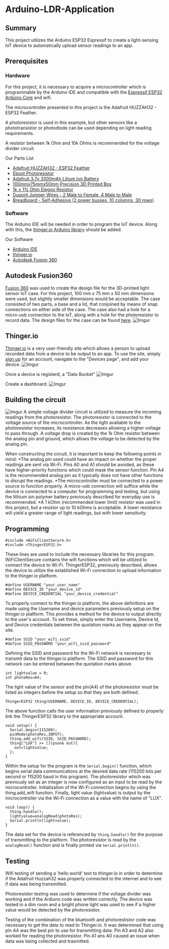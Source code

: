 # Arduino-LDR-Application
## Summary
This project utilizes the Arduino ESP32 Espressif to create a light-sensing IoT device to automatically upload sensor readings to an app. 

## Prerequisites
### Hardware
For this project, it is necessary to acquire a microcontroller which is programmable by the Arduino IDE and compatible with the [Espressif ESP32 Arduino Core](https://github.com/espressif/arduino-esp32) and wifi.

The microcontroller presented in this project is the Adafruit HUZZAH32 - ESP32 Feather.

A photoresistor is used in this example, but other sensors like a phototransistor or photodiode can be used depending on light reading requirements.

A resistor between 1k Ohm and 10k Ohms is recommended for the voltage divider circuit. 

Our Parts List
* [Adafruit HUZZAH32 - ESP32 Feather](https://learn.adafruit.com/adafruit-huzzah32-esp32-feather/overview)
* [Eboot Photoresistor](https://www.amazon.com/gp/product/B01N7V536K/ref=oh_aui_detailpage_o09_s00?ie=UTF8&psc=1&pldnSite=1)
* [Adafruit 3.7v 2000mAh Litium Ion Battery](https://www.amazon.com/gp/product/B0137ITW46/ref=oh_aui_detailpage_o02_s00?ie=UTF8&psc=1&pldnSite=1)
* [100mmx75mmx50mm Precision 3D Printed Box](https://github.com/Taylor921/Arduino-LDR-Application/tree/readme-edits/IoT-CaseFile)
* [1k ± 1% Ohm Elegoo Resistor](https://www.amazon.com/gp/product/B072BL2VX1/ref=oh_aui_detailpage_o00_s00?ie=UTF8&psc=1&pldnSite=1)
* [Dupont Jumper Wires - 2 Male to Female, 4 Male to Male](https://www.amazon.com/Multicolored-Breadboard-Dupont-Jumper-wires/dp/B073X7P6N2/ref=sr_1_1_sspa?ie=UTF8&qid=1510091779&sr=8-1-spons&keywords=wire+jumpers&psc=1)
* [Breadboard - Self-Adhesive (2 power busses, 10 columns, 30 rows)](https://www.sparkfun.com/products/12002)

### Software
The Arduino IDE will be needed in order to program the IoT device. Along with this, the [thinger.io Arduino library](https://github.com/thinger-io/Arduino-Library) should be added.

Our Software
* [Arduino IDE](https://www.arduino.cc/en/Main/Software)
* [thinger.io](https://thinger.io/)
* [Autodesk Fusion 360](https://www.autodesk.com/products/fusion-360/overview)

## Autodesk Fusion360 
[Fusion 360](https://www.autodesk.com/products/fusion-360/students-teachers-educators) was used to create the design file for the 3D-printed light sensor IoT case. For this project, 100 mm x 75 mm x 50 mm dimensions were used, but slightly smaller dimensions would be acceptable. The case consisted of two parts, a base and a lid, that conjoined by means of snap connections on either side of the case. The case also had a hole for a micro-usb connection to the IoT, along with a hole for the photoresistor to record data. The design files for the case can be found [here](https://github.com/Taylor921/Arduino-LDR-Wireless-Application/tree/Files/IoT-CaseFile).
![Imgur](https://i.imgur.com/LfwjFG7.png)


## Thinger.io
[Thinger.io](https://thinger.io/) is a very user-friendly site which allows a person to upload recorded data from a device to be output to an app. To use the site, simply [sign up](https://console.thinger.io/#/signup) for an account, navigate to the "Devices page", and add your device.
![Imgur](https://i.imgur.com/DEgTWAZ.png)

Once a device is registerd, a "Data Bucket"
![Imgur](https://i.imgur.com/DEgTWAZ.png)

Create a dashboard.
![Imgur](https://i.imgur.com/DEgTWAZ.png)


## Building the circuit
![Imgur](https://i.imgur.com/FVU1o2n.png)
A simple voltage divider circuit is utilized to measure the incoming readings from the photoresistor. The photoresistor is connected to the voltage source of the microcontroller. As the light available to the photoresistor increases, its resistance decreases allowing a higher voltage to pass through. A voltage drop is created by the 1k Ohm resistor between the analog pin and ground, which allows the voltage to be detected by the analog pin. 

When constructing the circuit, it is important to keep the following points in mind:
*The analog pin used could have an impact on whether the proper readings are sent via Wi-Fi. Pins A0 and A1 should be avoided, as these have higher-priority functions which could mask the sensor function. Pin A4 is the recommended analog pin as it typically does not have other functions to disrupt the readings.
*The microcontroller must be connected to a power source to function properly. A micro-usb connection will suffice while the device is connected to a computer for programming and testing, but using the lithium ion polymer battery previously described for everyday use is recommended.
*A 1 kOhm (recommended lower limit) resistor  was used in this project, but a resistor up to 10 kOhms is acceptable. A lower resistance will yield a greater range of light readings, but with lower sensitivity.

## Programming
```
#include <WiFiClientSecure.h>
#include <ThingerESP32.h>
```
These lines are used to include the necessary libraries for this program. WiFiClientSecure contains the wifi functions which will be utilized to connect the device to Wi-Fi. ThingerESP32, previously described, allows the device to utilize the established Wi-Fi connection to upload information to the thinger.io platform.
```
#define USERNAME "your_user_name"
#define DEVICE_ID "your_device_id"
#define DEVICE_CREDENTIAL "your_device_credential"
```
To properly connect to the thinger.io platform, the above definitions are made using the Username and device parameters previously setup on the thinger.io platform. This provides a method for the device to output directly to the user's account. To set these, simply enter the Username, Device Id, and Device credentials between the quotation marks as they appear on the site.
```
#define SSID "your_wifi_ssid"
#define SSID_PASSWORD "your_wifi_ssid_password"
```
Defining the SSID and password for the Wi-Fi network is necessary to transmit data to the thinger.io platform. The SSID and password for this network can be entered between the quotation marks above.
```
int lightvalue = 0;
int photoRes=A4;
```
The light value of the sensor and the pin(A4) of the photoresistor must be listed as integers before the setup so that they are both defined. 
```
ThingerESP32 thing(USERNAME, DEVICE_ID, DEVICE_CREDENTIAL);
```
The above function calls the user information previously defined to properly link the ThingerESP32 library to the appropriate account.
```
void setup() {
  Serial.begin(115200);
  pinMode(photoRes,INPUT);
  thing.add_wifi(SSID, SSID_PASSWORD);
  thing["LUX"] >> [](pson& out){
    out=lightvalue;
  };
}
```
Within the setup for the program is the ```Serial.begin()``` function, which begins serial data communications at the desired data rate (115200 bits per second or 115200 baud in this program). The photoresistor which was previously set as an integer is now configured as an input to be read by the microcontroller. Initialization of the Wi-Fi connection begins by using the thing.add_wifi function. Finally, light value (lightvalue) is output by the microcontroller via the Wi-Fi connection as a value with the name of "LUX".
```
void loop() {
  thing.handle();
  lightvalue=analogRead(photoRes);
  Serial.println(lightvalue);
}
```
The data set for the device is referenced by ```thing.handle()``` for the purpose of transmitting to the platform. The photoresistor is read by the ```analogRead()``` function and is finally printed via ```Serial.println()```.

## Testing
Wifi testing of sending a 'hello world' text to thinger.io in order to determine if the Adafruit Huzzah32 was properly connected to the internet and to see if data was being transmitted. 

Photoresistor testing was used to determine if the voltage divider was working and if the Ardiuno code was written correctly. The device was tested in a dim room and a bright phone light was used to see if a higher value would be detected by the photoresistor.

Testing of the combination of the bluetooth and photorestistor code was necessary to get the data to read to Thinger.io. It was determined that using pin A4 was the best pin to use for transmitting data. Pin A3 and A2 also worked for reading the photoresistor. Pin A1 ans A0 caused an issue when data was being collected and trasmitted. 
